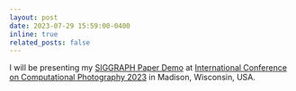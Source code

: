 ```yaml
---
layout: post
date: 2023-07-29 15:59:00-0400
inline: true
related_posts: false
---
```


 I will be presenting my [SIGGRAPH Paper Demo](https://youtu.be/GicDHpDFlq0) at [International Conference on Computational Photography 2023](https://iccp2023.iccp-conference.org/) in Madison, Wisconsin, USA.
